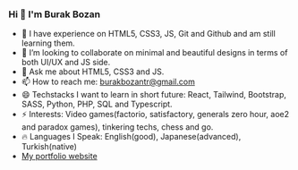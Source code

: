 ### Hi 👋 I'm Burak Bozan

- 🌱 I have experience on HTML5, CSS3, JS, Git and Github and am still learning them.
- 👯 I’m looking to collaborate on minimal and beautiful designs in terms of both UI/UX and JS side.
- 💬 Ask me about HTML5, CSS3 and JS.
- 📫 How to reach me: burakbozantr@gmail.com
- 😄 Techstacks I want to learn in short future: React, Tailwind, Bootstrap, SASS, Python, PHP, SQL and Typescript.
- ⚡ Interests: Video games(factorio, satisfactory, generals zero hour, aoe2 and paradox games), tinkering techs, chess and go.
- :fire: Languages I Speak: English(good), Japanese(advanced), Turkish(native)
- [My portfolio website](https://nomadicshaman.github.io/digital-resume/)


